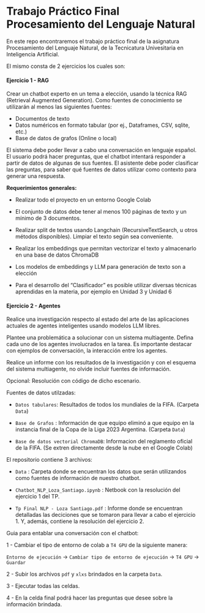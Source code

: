 # Trabajo Práctico Final Procesamiento del Lenguaje Natural

En este repo encontraremos el trabajo práctico final de la asignatura Procesamiento del Lenguaje Natural, de la Tecnicatura Univesitaria en Inteligencia Artificial.

El mismo consta de 2 ejercicios los cuales son:

#### **Ejercicio 1 - RAG**

Crear un chatbot experto en un tema a elección, usando la técnica RAG (Retrieval Augmented Generation). Como fuentes de conocimiento se utilizarán al menos las siguientes fuentes:

*   Documentos de texto
*   Datos numéricos en formato tabular (por ej., Dataframes, CSV, sqlite, etc.)
*   Base de datos de grafos (Online o local)

El sistema debe poder llevar a cabo una conversación en lenguaje español. El usuario podrá hacer preguntas, que el chatbot intentará responder a partir de datos de algunas de sus fuentes. El asistente debe poder clasificar las preguntas, para saber qué fuentes de datos utilizar como contexto para generar una respuesta.



**Requerimientos generales:**


*   Realizar todo el proyecto en un entorno Google Colab

*   El conjunto de datos debe tener al menos 100 páginas de texto y un mínimo de 3 documentos.

*   Realizar split de textos usando Langchain (RecursiveTextSearch, u otros métodos disponibles). Limpiar el texto según sea conveniente.

*   Realizar los embeddings que permitan vectorizar el texto y almacenarlo en una base de datos ChromaDB

*   Los modelos de embeddings y LLM para generación de texto son a elección

*   Para el desarrollo del “Clasificador” es posible utilizar diversas técnicas aprendidas en la materia, por ejemplo en Unidad 3 y Unidad 6


#### **Ejercicio 2 - Agentes**

Realice una investigación respecto al estado del arte de las aplicaciones actuales de agentes inteligentes usando modelos LLM libres.

Plantee una problemática a solucionar con un sistema multiagente. Defina cada uno de los agentes involucrados en la tarea. Es importante destacar con ejemplos de conversación, la interacción entre los agentes.

Realice un informe con los resultados de la investigación y con el esquema del sistema multiagente, no olvide incluir fuentes de información.

Opcional: Resolución con código de dicho escenario.


Fuentes de datos utilzadas:

*   `Datos tabulares`: Resultados de todos los mundiales de la FIFA. (Carpeta `Data`)

*   `Base de Grafos` : Información de que equipo eliminó a que equipo en la instancia final de la Copa de la Liga 2023 Argentina. (Carpeta `Data`)

*   `Base de datos vectorial ChromaDB`: Informacion del reglamento oficial de la FIFA. (Se extren directamente desde la nube en el Google Colab)



El repositorio contiene 3 archivos:

 - `Data` : Carpeta donde se encuentran los datos que serán utilizandos como fuentes de información de nuestro chatbot.

 - `Chatbot_NLP_Loza_Santiago.ipynb` : Netbook con la resolución del ejercicio 1 del TP.
   
 - `Tp Final NLP - Loza Santiago.pdf` : Informe donde se encuentran detalladas las deciciones que se tomaron para llevar a cabo el ejercicio 1. Y, además, contiene la resolución del ejercicio 2.
   
 


Guia para entablar una conversación con el chatbot:

  1 - Cambiar el tipo de entorno de colab a `T4 GPU` de la siguiente manera:
  
  `Entorno de ejecución` -> `Cambiar tipo de entorno de ejecución` -> `T4 GPU` -> `Guardar`
 
  2 - Subir los archivos `pdf` y `xlxs` brindados en la carpeta `Data`.
 
  3 - Ejecutar todas las celdas.
  
  4 - En la celda final podrá hacer las preguntas que desee sobre la información brindada.



